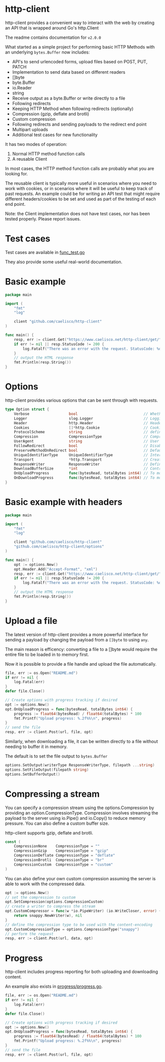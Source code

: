 # http-client

http-client provides a convenient way to interact with the web by creating an API that is wrapped around Go's http.Client

The readme contains documentation for `v2.0.0`

What started as a simple project for performing basic HTTP Methods with an underlying `bytes.Buffer` now includes:
- API's to send urlencoded forms, upload files based on POST, PUT, PATCH
- Implementation to send data based on different readers
 - []byte
 - byte.Buffer
 - io.Reader
 - string
- Receive output as a byte.Buffer or write directly to a file
- Following redirects
- Keeping HTTP Method when following redirects (optionally)
- Compression (gzip, deflate and brotli)
- Custom compression
- Following redirects and sending payloads to the redirect end point
- Multipart uploads
- Additional test cases for new functionality

It has two modes of operation: 
1. Normal HTTP method function calls
2. A reusable Client

In most cases, the HTTP method function calls are probably what you are looking for.

The reusable client is typically more useful in scenarios where you need to work with cookies, or in scenarios where it will be useful to keep track of past requests. An example could be for writing an API test that might require different headers/cookies to be set and used as part of the testing of each end point.

Note: the Client implementation does not have test cases, nor has been tested properly. Please report issues.

# Test cases

Test cases are available in [func_test.go](https://github.com/caelisco/http-client/blob/main/test/func_test.go)

They also provide some useful real-world documentation.

# Basic example
```go
package main

import (
	"fmt"
	"log"

	client "github.com/caelisco/http-client"
)

func main() {
	resp, err := client.Get("https://www.caelisco.net/http-client/get/")
	if err != nil || resp.StatusCode != 200 {
		log.Fatalf("There was an error with the request. StatusCode: %d Error: %s", resp.StatusCode, err)
	}
	// output the HTML response
	fmt.Println(resp.String())
}
```

# Options
http-client provides various options that can be sent through with requests.

```go
type Option struct {
	Verbose                  bool                              // Whether logging should be verbose or not
	Logger                   slog.Logger                       // Logging - default uses the slog TextHandler
	Header                   http.Header                       // Headers to be included in the request
	Cookies                  []*http.Cookie                    // Cookies to be included in the request
	ProtocolScheme           string                            // define a custom protocol scheme. It defaults to https
	Compression              CompressionType                   // CompressionType to use: none, gzip, deflate or brotli
	UserAgent                string                            // User Agent to send with requests
	FollowRedirect           bool                              // Disable or enable redirects. Default is true i.e.: follow redirects
	PreserveMethodOnRedirect bool                              // Default is true
	UniqueIdentifierType     UniqueIdentifierType              // Internal trace or identifier for the request
	Transport                *http.Transport                   // Create our own default transport
	ResponseWriter           ResponseWriter                    // Define the type of response writer
	DownloadBufferSize       *int                              // Control the size of the buffer when downloading a file
	OnUploadProgress         func(bytesRead, totalBytes int64) // To monitor and track progress when uploading
	OnDownloadProgress       func(bytesRead, totalBytes int64) // To monitor and track progress when downloading
}
```

# Basic example with headers
```go
package main

import (
	"fmt"
	"log"

	client "github.com/caelisco/http-client"
	"github.com/caelisco/http-client/options"
)

func main() {
	opt := options.New()
	opt.Header.Add("Accept-Format", "xml")
	resp, err := client.Get("https://www.caelisco.net/http-client/get/", opt)
	if err != nil || resp.StatusCode != 200 {
		log.Fatalf("There was an error with the request. StatusCode: %d Error: %s", resp.StatusCode, err)
	}
	// output the HTML response
	fmt.Println(resp.String())
}
```
# Upload a file
The latest version of http-client provides a more powerful interface for sending a payload by changing the payload from a `[]byte` to using `any`.

The main reason is efficency: converting a file to a []byte would require the entire file to be loaded in to memory first.

Now it is possible to provide a file handle and upload the file automatically.

```go
file, err := os.Open("README.md")
if err != nil {
    log.Fatal(err)
}
defer file.Close()

// Create options with progress tracking if desired
opt := options.New()
opt.OnUploadProgress = func(bytesRead, totalBytes int64) {
    progress := float64(bytesRead) / float64(totalBytes) * 100
    fmt.Printf("Upload progress: %.2f%%\n", progress)
}
// send the file
resp, err := client.Post(url, file, opt)
```
Similarly, when downloading a file, it can be written directly to a file without needing to buffer it in memory.

The default is to set the file output to `bytes.Buffer`

```go
options.SetOutput(writerType ResponseWriterType, filepath ...string)
options.SetFileOutput(filepath string)
options.SetBufferOutput()
```


# Compressing a stream
You can specify a compression stream using the options.Compression by providing an option.CompressionType. Compression involves streaming the payload to the server using io.Pipe() and io.Copy() to reduce memory pressure. You can also define a custom buffer size.

http-client supports gzip, deflate and brotli.

```go
const (
	CompressionNone    CompressionType = ""
	CompressionGzip    CompressionType = "gzip"
	CompressionDeflate CompressionType = "deflate"
	CompressionBrotli  CompressionType = "br"
	CompressionCustom  CompressionType = "custom"
)
```

You can also define your own custom compression assuming the server is able to work with the compressed data.

```go
opt := options.New()
// set the compression to custom
opt.SetCompression(options.CompressionCustom)
// create a writer to compress the stream
opt.CustomCompressor = func(w *io.PipeWriter) (io.WriteCloser, error) {
	return snappy.NewWriter(w), nil
}
// define the compression type to be used with the content-encoding
opt.CustomCompressionType = options.CompressionType("snappy")
// perform the request
resp, err := client.Post(url, data, opt)
```

# Progress
http-client includes progress reporting for both uploading and downloading content.

An example also exists in [progress/progress.go](https://github.com/caelisco/http-client/blob/main/progress/progress.go).

```go
file, err := os.Open("README.md")
if err != nil {
    log.Fatal(err)
}
defer file.Close()

// Create options with progress tracking if desired
opt := options.New()
opt.OnUploadProgress = func(bytesRead, totalBytes int64) {
    progress := float64(bytesRead) / float64(totalBytes) * 100
    fmt.Printf("Upload progress: %.2f%%\n", progress)
}
// send the file
resp, err := client.Post(url, file, opt)
```


